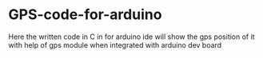 # GPS-code-for-arduino
Here the written code in C in for arduino ide will show the gps position of it with help of gps module when integrated with arduino dev board
